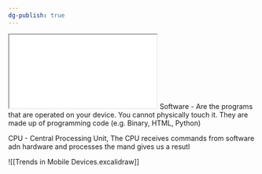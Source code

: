 ```yaml
---
dg-publish: true
---
```

<iframe src="bard.google.com"></iframe>
Software - Are the programs that are operated on your device. You cannot physically touch it. They are made up of programming code (e.g. Binary, HTML, Python)

CPU - Central Processing Unit, The CPU receives commands from software adn hardware and processes the mand gives us a resutl

![[Trends in Mobile Devices.excalidraw]]